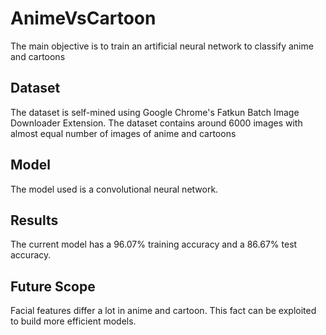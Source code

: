 # AnimeVsCartoon

The main objective is to train an artificial neural network to classify anime and cartoons

## Dataset
The dataset is self-mined using Google Chrome's Fatkun Batch Image Downloader Extension.
The dataset contains around 6000 images with almost equal number of images of anime and cartoons

## Model
The model used is a convolutional neural network.

## Results
The current model has a 96.07% training accuracy and a 86.67% test accuracy.

## Future Scope
Facial features differ a lot in anime and cartoon. This fact can be exploited to build more efficient models.
